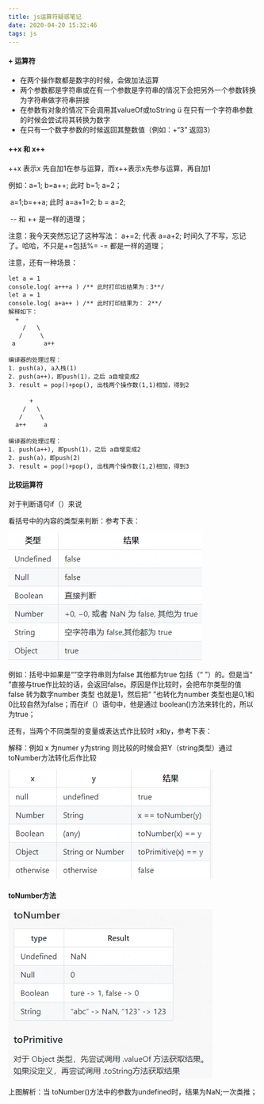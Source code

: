```yaml
---
title: js运算符疑惑笔记
date: 2020-04-20 15:32:46
tags: js
---
```


#### + 运算符

- 在两个操作数都是数字的时候，会做加法运算 
-  两个参数都是字符串或在有一个参数是字符串的情况下会把另外一个参数转换为字符串做字符串拼接 
-  在参数有对象的情况下会调用其valueOf或toString ü 在只有一个字符串参数的时候会尝试将其转换为数字 
-  在只有一个数字参数的时候返回其整数值（例如：+“3” 返回3）

#### ++x 和 x++

++x 表示x 先自加1在参与运算，而x++表示x先参与运算，再自加1

例如：a=1; b=a++; 此时 b=1; a=2；

​			a=1;b=++a; 此时  a=a+1=2; b = a=2;

​			-- 和 ++ 是一样的道理；

注意：我今天突然忘记了这种写法： a+=2; 代表 a=a+2; 时间久了不写，忘记了。哈哈，不只是+=包括%= -= 都是一样的道理；

<!--展开更多-->

注意，还有一种场景：

```
let a = 1
console.log( a+++a ) /** 此时打印出结果为：3**/
let a = 1
console.log( a+a++ ) /** 此时打印结果为： 2**/
解释如下：
  +
    /   \
   /     \
 a        a++

编译器的处理过程：
1. push(a), a入栈(1)
2. push(a++)，即push(1)，之后 a自增变成2
3. result = pop()+pop(), 出栈两个操作数(1,1)相加，得到2

      +
    /   \
   /     \
  a++     a

编译器的处理过程：
1. push(a++), 即push(1)，之后 a自增变成2
2. push(a)，即push(2)
3. result = pop()+pop(), 出栈两个操作数(1,2)相加，得到3
```

#### 比较运算符

对于判断语句if（）来说

看括号中的内容的类型来判断：参考下表：

![](../img/js疑惑笔记/boolean1.png)

例如：括号中如果是“”空字符串则为false 其他都为true 包括（“ ”）的。但是当“ ”直接与true作比较的话，会返回false。原因是作比较时，会把布尔类型的值 false 转为数字number 类型 也就是1，然后把“ ”也转化为number 类型也是0,1和0比较自然为false；而在if（）语句中，他是通过 boolean()方法来转化的，所以为true；

还有，当两个不同类型的变量或表达式作比较时 x和y，参考下表：

解释：例如 x 为numer y为string 则比较的时候会把Y（string类型）通过toNumber方法转化后作比较

![](../img/js疑惑笔记/boolean2.png)

#### toNumber方法

![](../img/js疑惑笔记/number.png)

上图解析：当 toNumber()方法中的参数为undefined时，结果为NaN;一次类推；